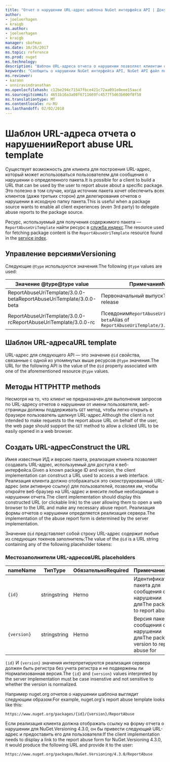 ```yaml
---
title: "Отчет о нарушении URL-адрес шаблона NuGet интерфейса API | Документы Microsoft"
author:
- joelverhagen
- kraigb
ms.author:
- joelverhagen
- kraigb
manager: skofman
ms.date: 10/26/2017
ms.topic: reference
ms.prod: nuget
ms.technology: 
description: "Шаблон URL-адреса отчета о нарушении позволяет клиентам отображать ссылку на отчет о нарушении в их пользовательского интерфейса."
keywords: "Сообщить о нарушении NuGet интерфейса API, NuGet API файл политикам, NuGet.org шаблон URL-адреса отчета"
ms.reviewer:
- karann
- unniravindranathan
ms.openlocfilehash: c12be294c71547fbce421c72aa091e0eee15aacd
ms.sourcegitcommit: 4651b16a3a08f6711669fc4577f5d63b600f8f58
ms.translationtype: MT
ms.contentlocale: ru-RU
ms.lasthandoff: 02/02/2018
---
```

# <a name="report-abuse-url-template"></a><span data-ttu-id="005c8-104">Шаблон URL-адреса отчета о нарушении</span><span class="sxs-lookup"><span data-stu-id="005c8-104">Report abuse URL template</span></span>

<span data-ttu-id="005c8-105">Существует возможность для клиента для построения URL-адрес, который может использоваться пользователем для сообщения о нарушении о определенного пакета.</span><span class="sxs-lookup"><span data-stu-id="005c8-105">It is possible for a client to build a URL that can be used by the user to report abuse about a specific package.</span></span> <span data-ttu-id="005c8-106">Это полезно в том случае, когда источник пакета хочет обеспечить всех клиентов (даже третьих сторон) для делегирования отчетов о нарушении в исходную папку пакета.</span><span class="sxs-lookup"><span data-stu-id="005c8-106">This is useful when a package source wants to enable all client experiences (even 3rd party) to delegate abuse reports to the package source.</span></span>

<span data-ttu-id="005c8-107">Ресурс, используемый для получения содержимого пакета — `ReportAbuseUriTemplate` найти ресурс в [служба индекс](service-index.md).</span><span class="sxs-lookup"><span data-stu-id="005c8-107">The resource used for fetching package content is the `ReportAbuseUriTemplate` resource found in the [service index](service-index.md).</span></span>

## <a name="versioning"></a><span data-ttu-id="005c8-108">Управление версиями</span><span class="sxs-lookup"><span data-stu-id="005c8-108">Versioning</span></span>

<span data-ttu-id="005c8-109">Следующие `@type` используются значения:</span><span class="sxs-lookup"><span data-stu-id="005c8-109">The following `@type` values are used:</span></span>

<span data-ttu-id="005c8-110">Значение @type</span><span class="sxs-lookup"><span data-stu-id="005c8-110">@type value</span></span>                       | <span data-ttu-id="005c8-111">Примечания</span><span class="sxs-lookup"><span data-stu-id="005c8-111">Notes</span></span>
--------------------------------- | -----
<span data-ttu-id="005c8-112">ReportAbuseUriTemplate/3.0.0-beta</span><span class="sxs-lookup"><span data-stu-id="005c8-112">ReportAbuseUriTemplate/3.0.0-beta</span></span> | <span data-ttu-id="005c8-113">Первоначальный выпуск</span><span class="sxs-lookup"><span data-stu-id="005c8-113">The initial release</span></span>
<span data-ttu-id="005c8-114">ReportAbuseUriTemplate/3.0.0-rc</span><span class="sxs-lookup"><span data-stu-id="005c8-114">ReportAbuseUriTemplate/3.0.0-rc</span></span>   | <span data-ttu-id="005c8-115">Псевдоним`ReportAbuseUriTemplate/3.0.0-beta`</span><span class="sxs-lookup"><span data-stu-id="005c8-115">Alias of `ReportAbuseUriTemplate/3.0.0-beta`</span></span>

## <a name="url-template"></a><span data-ttu-id="005c8-116">Шаблон URL-адреса</span><span class="sxs-lookup"><span data-stu-id="005c8-116">URL template</span></span>

<span data-ttu-id="005c8-117">URL-адрес для следующего API — это значение `@id` свойства, связанные с одной из упомянутых выше ресурсов `@type` значения.</span><span class="sxs-lookup"><span data-stu-id="005c8-117">The URL for the following API is the value of the `@id` property associated with one of the aforementioned resource `@type` values.</span></span>

## <a name="http-methods"></a><span data-ttu-id="005c8-118">Методы HTTP</span><span class="sxs-lookup"><span data-stu-id="005c8-118">HTTP methods</span></span>

<span data-ttu-id="005c8-119">Несмотря на то, что клиент не предназначен для выполнения запросов по URL-адресу отчетов о нарушении от имени пользователя, веб-страницы должны поддерживать `GET` метод, чтобы легко открыть в браузере пользователь щелкнул URL-адрес.</span><span class="sxs-lookup"><span data-stu-id="005c8-119">Although the client is not intended to make requests to the report abuse URL on behalf of the user, the web page should support the `GET` method to allow a clicked URL to be easily opened in a web browser.</span></span>

## <a name="construct-the-url"></a><span data-ttu-id="005c8-120">Создать URL-адрес</span><span class="sxs-lookup"><span data-stu-id="005c8-120">Construct the URL</span></span>

<span data-ttu-id="005c8-121">Имея известные ИД и версию пакета, реализация клиента позволяет создавать URL-адрес, используемый для доступа к веб-интерфейса.</span><span class="sxs-lookup"><span data-stu-id="005c8-121">Given a known package ID and version, the client implementation can construct a URL used to access a web interface.</span></span> <span data-ttu-id="005c8-122">Реализация клиента должно отображаться это сконструированный URL-адрес (или активную ссылку) для пользователей, позволяя им, чтобы откройте веб-браузер на URL-адрес и внесите любые необходимые о нарушении отчета.</span><span class="sxs-lookup"><span data-stu-id="005c8-122">The client implementation should display this constructed URL (or clickable link) to the user allowing them to open a web browser to the URL and make any necessary abuse report.</span></span> <span data-ttu-id="005c8-123">Реализация формы отчетов о нарушении определяется реализация сервера.</span><span class="sxs-lookup"><span data-stu-id="005c8-123">The implementation of the abuse report form is determined by the server implementation.</span></span>

<span data-ttu-id="005c8-124">Значение `@id` представляет собой строку URL-адрес содержит любые из следующих токенов заполнитель:</span><span class="sxs-lookup"><span data-stu-id="005c8-124">The value of the `@id` is a URL string containing any of the following placeholder tokens:</span></span>

### <a name="url-placeholders"></a><span data-ttu-id="005c8-125">Местозаполнители URL-адресов</span><span class="sxs-lookup"><span data-stu-id="005c8-125">URL placeholders</span></span>

<span data-ttu-id="005c8-126">name</span><span class="sxs-lookup"><span data-stu-id="005c8-126">Name</span></span>        | <span data-ttu-id="005c8-127">Тип</span><span class="sxs-lookup"><span data-stu-id="005c8-127">Type</span></span>    | <span data-ttu-id="005c8-128">Обязательно</span><span class="sxs-lookup"><span data-stu-id="005c8-128">Required</span></span> | <span data-ttu-id="005c8-129">Примечания</span><span class="sxs-lookup"><span data-stu-id="005c8-129">Notes</span></span>
----------- | ------- | -------- | -----
`{id}`      | <span data-ttu-id="005c8-130">string</span><span class="sxs-lookup"><span data-stu-id="005c8-130">string</span></span>  | <span data-ttu-id="005c8-131">Нет</span><span class="sxs-lookup"><span data-stu-id="005c8-131">no</span></span>       | <span data-ttu-id="005c8-132">Идентификатор пакета для сообщения о нарушении для</span><span class="sxs-lookup"><span data-stu-id="005c8-132">The package ID to report abuse for</span></span>
`{version}` | <span data-ttu-id="005c8-133">string</span><span class="sxs-lookup"><span data-stu-id="005c8-133">string</span></span>  | <span data-ttu-id="005c8-134">Нет</span><span class="sxs-lookup"><span data-stu-id="005c8-134">no</span></span>       | <span data-ttu-id="005c8-135">Версия пакета для сообщения о нарушении для</span><span class="sxs-lookup"><span data-stu-id="005c8-135">The package version to report abuse for</span></span>

<span data-ttu-id="005c8-136">`{id}` И `{version}` значения интерпретируются реализация сервера должен быть регистра без учета регистра и не подвержены ли Нормализованная версия.</span><span class="sxs-lookup"><span data-stu-id="005c8-136">The `{id}` and `{version}` values interpreted by the server implementation must be case insenstive and not sensitive to whether the version is normalized.</span></span>

<span data-ttu-id="005c8-137">Например nuget.org отчетов о нарушении шаблона выглядит следующим образом:</span><span class="sxs-lookup"><span data-stu-id="005c8-137">For example, nuget.org's report abuse template looks like this:</span></span>

    https://www.nuget.org/packages/{id}/{version}/ReportAbuse

<span data-ttu-id="005c8-138">Если реализация клиента должна отображать ссылку на форму отчета о нарушении для NuGet.Versioning 4.3.0, он бы привести следующий URL-адрес и предоставить его для пользователя:</span><span class="sxs-lookup"><span data-stu-id="005c8-138">If the client implementation needs to display a link to the report abuse form for NuGet.Versioning 4.3.0, it would produce the following URL and provide it to the user:</span></span>

    https://www.nuget.org/packages/NuGet.Versioning/4.3.0/ReportAbuse
